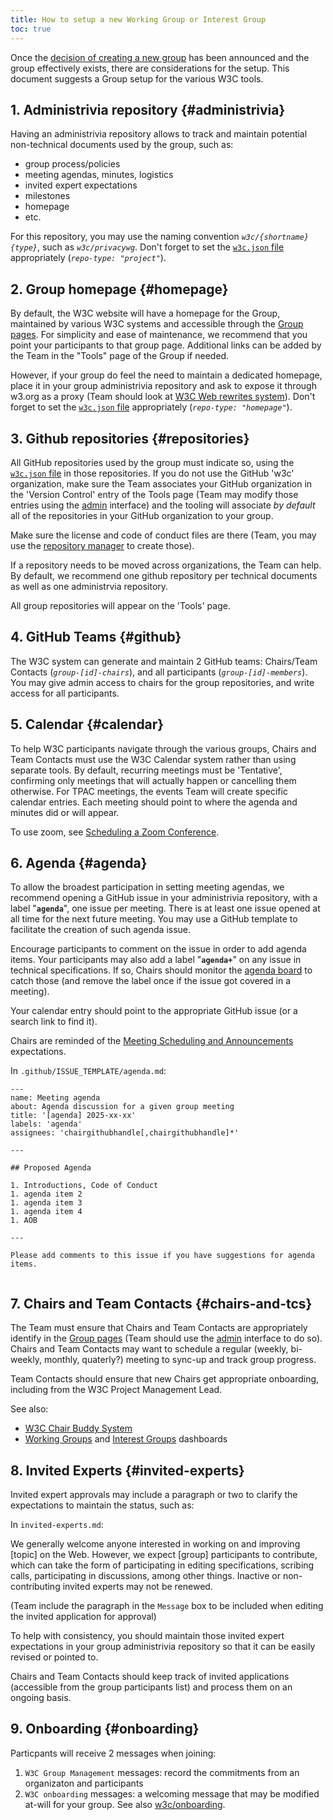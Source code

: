 ```yaml
---
title: How to setup a new Working Group or Interest Group
toc: true
---
```


Once the [decision of creating a new group](../process/charter.html#join-form) has been announced and the group effectively exists, there are considerations for the setup. This document suggests a Group setup for the various W3C tools.

## 1. Administrivia repository {#administrivia}

Having an administrivia repository allows to track and maintain potential non-technical documents used by the group, such as:

- group process/policies
- meeting agendas, minutes, logistics
- invited expert expectations
- milestones
- homepage
- etc.

For this repository, you may use the naming convention *`w3c/{shortname}{type}`*, such as *`w3c/privacywg`*. Don't forget to set the [`w3c.json` file](https://w3c.github.io/w3c.json.html) appropriately (*`repo-type: "project"`*).

## 2. Group homepage {#homepage}

By default, the W3C website will have a homepage for the Group, maintained by various W3C systems and accessible through the [Group pages](https://www.w3.org/groups/). For simplicity and ease of maintenance, we recommend that you point your participants to that group page. Additional links can be added by the Team in the "Tools" page of the Group if needed.

However, if your group do feel the need to maintain a dedicated
homepage, place it in your group administrivia repository and ask to
expose it through w3.org as a proxy (Team should look at [W3C Web
rewrites system](https://www.w3.org/2019/03/rewrites-doc.html)). Don't
forget to set the [`w3c.json`
file](https://w3c.github.io/w3c.json.html) appropriately (*`repo-type:
"homepage"`*).

## 3. Github repositories {#repositories}

All GitHub repositories used by the group must indicate so, using the [`w3c.json` file](https://w3c.github.io/w3c.json.html) in those repositories. If you do not use the GitHub 'w3c' organization, make sure the Team associates your GitHub organization in the 'Version Control' entry of the Tools page (Team may modify those entries using the [admin](https://w3.org/admin) interface) and the tooling will associate *by default* all of the repositories in your GitHub organization to your group.

Make sure the license and code of conduct files are there (Team, you may use the [repository manager](https://labs.w3.org/repo-manager/) to create those).

If a repository needs to be moved across organizations, the Team can help. By default, we recommend one github repository per technical documents as well as one administrvia repository.

All group repositories will appear on the 'Tools' page.

## 4. GitHub Teams {#github}

The W3C system can generate and maintain 2 GitHub teams: Chairs/Team Contacts (*`group-[id]-chairs`*), and all participants (*`group-[id]-members`*). You may give admin access to chairs for the group repositories, and write access for all participants.

## 5. Calendar {#calendar}

To help W3C participants navigate through the various groups, Chairs and Team Contacts must use the W3C Calendar system rather than using separate tools. By default, recurring meetings must be 'Tentative', confirming only meetings that will actually happen or cancelling them otherwise. For TPAC meetings, the events Team will create specific calendar entries. Each meeting should point to where the agenda and minutes did or will appear.

To use zoom, see [Scheduling a Zoom Conference](https://www.w3.org/Guide/meetings/zoom).

## 6. Agenda {#agenda}

To allow the broadest participation in setting meeting agendas, we recommend opening a GitHub issue in your administrivia repository, with a label "**`agenda`**", one issue per meeting. There is at least one issue opened at all time for the next future meeting. You may use a GitHub template to facilitate the creation of such agenda issue.

Encourage participants to comment on the issue in order to add agenda items. Your participants may also add a label "**`agenda+`**" on any issue in technical specifications. If so, Chairs should monitor the [agenda board](/PM/Groups/agendas.html) to catch those (and remove the label once if the issue got covered in a meeting).

Your calendar entry should point to the appropriate GitHub issue (or a search link to find it).

Chairs are reminded of the [Meeting Scheduling and Announcements](https://www.w3.org/policies/process/#meeting-schedules) expectations.

In `.github/ISSUE_TEMPLATE/agenda.md`:

```
---
name: Meeting agenda
about: Agenda discussion for a given group meeting
title: '[agenda] 2025-xx-xx'
labels: 'agenda'
assignees: 'chairgithubhandle[,chairgithubhandle]*'

---

## Proposed Agenda

1. Introductions, Code of Conduct
1. agenda item 2
1. agenda item 3
1. agenda item 4
1. AOB

---

Please add comments to this issue if you have suggestions for agenda items.
  
```

## 7. Chairs and Team Contacts {#chairs-and-tcs}

The Team must ensure that Chairs and Team Contacts are appropriately identify in the [Group pages](https://www.w3.org/groups/) (Team should use the [admin](https://w3.org/admin) interface to do so). Chairs and Team Contacts may want to schedule a regular (weekly, bi-weekly, monthly, quaterly?) meeting to sync-up and track group progress.

Team Contacts should ensure that new Chairs get appropriate onboarding, including from the W3C Project Management Lead.

See also:

- [W3C Chair Buddy System](../chair/buddy.html)
- [Working Groups](https://www.w3.org/PM/Groups/chairboards.html?gtype=working) and [Interest Groups](https://www.w3.org/PM/Groups/chairboards.html?gtype=interest) dashboards

## 8. Invited Experts {#invited-experts}

Invited expert approvals may include a paragraph or two to clarify the expectations to maintain the status, such as:

In `invited-experts.md`:

We generally welcome anyone interested in working on and improving \[topic] on the Web. However, we expect \[group] participants to contribute, which can take the form of participating in editing specifications, scribing calls, participating in discussions, among other things. Inactive or non-contributing invited experts may not be renewed.

(Team include the paragraph in the `Message` box to be included when editing the invited application for approval)

To help with consistency, you should maintain those invited expert expectations in your group administrivia repository so that it can be easily revised or pointed to.

Chairs and Team Contacts should keep track of invited applications (accessible from the group participants list) and process them on an ongoing basis.

## 9. Onboarding {#onboarding}

Particpants will receive 2 messages when joining:

1. `W3C Group Management` messages: record the commitments from an organizaton and participants
2. `W3C onboarding` messages: a welcoming message that may be modified at-will for your group. See also [w3c/onboarding](https://github.com/w3c/onboarding).
